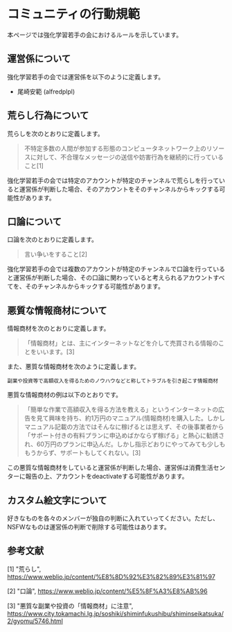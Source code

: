 # コミュニティの行動規範
本ページでは強化学習若手の会におけるルールを示しています。

## 運営係について
強化学習若手の会では運営係を以下のように定義します。
- 尾崎安範 (alfredplpl)

## 荒らし行為について
荒らしを次のとおりに定義します。
> 不特定多数の人間が参加する形態のコンピュータネットワーク上のリソースに対して、不合理なメッセージの送信や妨害行為を継続的に行っていること[1]

強化学習若手の会では特定のアカウントが特定のチャンネルで荒らしを行っていると運営係が判断した場合、そのアカウントをそのチャンネルからキックする可能性があります。

## 口論について
口論を次のとおりに定義します。
> 言い争いをすること[2]

強化学習若手の会では複数のアカウントが特定のチャンネルで口論を行っていると運営係が判断した場合、その口論に関わっていると考えられるアカウントすべてを、そのチャンネルからキックする可能性があります。

## 悪質な情報商材について
情報商材を次のとおりに定義します。
> 「情報商材」とは、主にインターネットなどを介して売買される情報のことをいいます。[3]

また、悪質な情報商材を次のように定義します。

`副業や投資等で高額収入を得るためのノウハウなどと称してトラブルを引き起こす情報商材`

悪質な情報商材の例は以下のとおりです。

>「簡単な作業で高額収入を得る方法を教える」というインターネットの広告を見て興味を持ち、約1万円のマニュアル(情報商材)を購入した。しかしマニュアル記載の方法ではそんなに稼げるとは思えず、その後事業者から「サポート付きの有料プランに申込めばかならず稼げる」と熱心に勧誘され、60万円のプランに申込んだ。しかし指示どおりにやってみても少しももうからず、サポートもしてくれない。[3]

この悪質な情報商材をしていると運営係が判断した場合、運営係は消費生活センターに報告の上、アカウントをdeactivateする可能性があります。

## カスタム絵文字について
好きなものを各々のメンバーが独自の判断に入れていってください。ただし、NSFWなものは運営係の判断で削除する可能性はあります。

## 参考文献
[1] "荒らし", https://www.weblio.jp/content/%E8%8D%92%E3%82%89%E3%81%97

[2] "口論", https://www.weblio.jp/content/%E5%8F%A3%E8%AB%96

[3] "悪質な副業や投資の「情報商材」に注意", https://www.city.tokamachi.lg.jp/soshiki/shiminfukushibu/shiminseikatsuka/2/gyomu/5746.html
